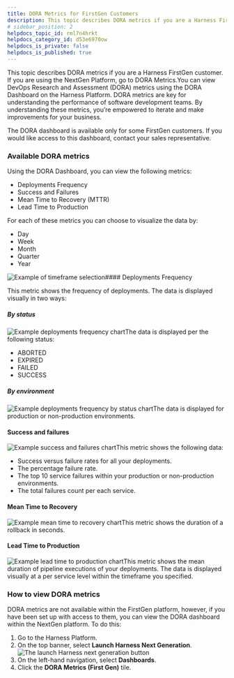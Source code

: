 ```yaml
---
title: DORA Metrics for FirstGen Customers
description: This topic describes DORA metrics if you are a Harness FirstGen customer. If you are using the NextGen Platform, go to DORA Metrics. You can view DevOps Research and Assessment (DORA) metrics using t…
# sidebar_position: 2
helpdocs_topic_id: rml7n4hrkt
helpdocs_category_id: d53e6970ow
helpdocs_is_private: false
helpdocs_is_published: true
---
```


This topic describes DORA metrics if you are a Harness FirstGen customer. If you are using the NextGen Platform, go to DORA Metrics.You can view DevOps Research and Assessment (DORA) metrics using the DORA Dashboard on the Harness Platform. DORA metrics are key for understanding the performance of software development teams. By understanding these metrics, you’re empowered to iterate and make improvements for your business. 

The DORA dashboard is available only for some FirstGen customers. If you would like access to this dashboard, contact your sales representative. 

### Available DORA metrics

Using the DORA Dashboard, you can view the following metrics: 

* Deployments Frequency
* Success and Failures
* Mean Time to Recovery (MTTR)
* Lead Time to Production

For each of these metrics you can choose to visualize the data by:

* Day
* Week
* Month
* Quarter
* Year

![Example of timeframe selection](https://files.helpdocs.io/kw8ldg1itf/articles/rml7n4hrkt/1669972951419/v-2-f-83-sodk-0-tpxt-embji-paax-q-0-zay-j-26-cg-3-df-wpb-9-wlyu-mmzz-95-v-6-z-xen-34-i-h-1-epc-qd-26-foat-szrzv-ka-2-elt-6-sh-fes-qh-5-qa-ir-0-dc-r-gotk-j-1-el-nn-xl-uf-56-pm-1-i-kf-dr-3-suvchvu-0-m-bgwz-3-c-tl-hsxxuedxnw-rw-mmm-iu-16-l-qfen-xnt-vy-acddgtlnmt-div-q)#### Deployments Frequency

This metric shows the frequency of deployments. The data is displayed visually in two ways:

##### By status

![Example deployments frequency chart](https://files.helpdocs.io/kw8ldg1itf/articles/rml7n4hrkt/1669972982873/k-0-d-3-hyqj-dmcg-or-6-vs-ebk-yb-0-q-whzwzwfzu-tw-fot-8-w-bsdia-ju-kty-nc-lw-esg-8-pb-o-2-t-dvlx-o-p-3-rwrdkf-1-t-hm-2-xyn-d-1-kiy-u-l-i-31-ako-p-8-y-vs-k-0-z-wj-0-b-7-e-92-yg-le-nls-xvf-xv-3-r-hf-dzjobcpuf-flqmt-sko-rj-0-nge-vxo-5-l-ate-xl-6-g-xn-k-2-i-eapr-hx-lq-8-jcai-a)The data is displayed per the following status: 

* ABORTED
* EXPIRED
* FAILED
* SUCCESS

##### By environment

![Example deployments frequency by status chart](https://files.helpdocs.io/kw8ldg1itf/articles/rml7n4hrkt/1669973003713/a-7-giv-hdvtajpf-kyc-hvpglx-e-8-cth-ey-51-esv-po-deg-8-c-hzskp-3-mcbp-6-fbvx-lq-rth-0-zmme-pbdkq-6-y-5-kikxs-7-ovv-pe-qphf-nae-0-zows-i-1-sj-5-fa-6-e-oh-2-y-po-uw-m-5-w-plvabyd-yc-3-kzi-7-hpau-8-haxa-z-u-zxorb-s-5-dsg-sfrhs-yvv-vdb-n-ecg-a-0-oi-hdir-tgv-0-d-0-ca-ra)The data is displayed for production or non-production environments. 

#### Success and failures

![Example success and failures chart](https://files.helpdocs.io/kw8ldg1itf/articles/rml7n4hrkt/1669973041675/7-oqer-qpl-bx-lpy-icx-00-nper-yjou-brve-ax-pko-9-vioju-5-thh-5-p-qs-ff-szlw-bfhu-glrhmtg-2-lrr-5-e-j-25-hg-2-qsh-0-nd-ig-r-2-xf-2-y-lvk-w-miwc-do-36-fbnemhu-hk-5-rr-y-87-wc-2-c-3-a-xmpao-45-43-v-4-h-h-gg-7-gr-o-9-k-8-w-9-ans-5-sed-smuwdy-dg-bfwsbe-v-7-l-vcygigg)This metric shows the following data:

* Success versus failure rates for all your deployments.
* The percentage failure rate.
* The top 10 service failures within your production or non-production environments.
* The total failures count per each service.

#### Mean Time to Recovery

![Example mean time to recovery chart](https://files.helpdocs.io/kw8ldg1itf/articles/rml7n4hrkt/1669973092040/lzn-60-o-y-ye-ztdsanx-pj-jz-9-ovpnp-hmz-wjz-zcmr-gnw-8-c-atf-1-u-dz-kush-t-0-n-bpyej-j-1-t-3-ny-yrj-8-et-oz-9-h-8-ov-4-ody-mnmk-fjxag-41-j-3-xeadyrmbg-7-ndc-30-8-yz-a-8-hkz-jt-k-1-l-f-5-rrlydro-eadol-v-73-h-5-u-wh-v-5-uip-zv-pkf-xpplj-mis-plo-p-2-l-ylv-w-0-jl-qxd-ipgukm-2-a)This metric shows the duration of a rollback in seconds. 

#### Lead Time to Production

![Example lead time to production chart](https://files.helpdocs.io/kw8ldg1itf/articles/rml7n4hrkt/1669973139103/2-qlr-ewl-3-k-1-o-khh-lso-eih-2-ms-30-iz-9-t-8-ce-ajvk-vxqql-sir-gqllpu-0-dy-eyr-2-n-4-fwapx-90-zi-keitvs-3-loq-a-5-gp-pma-h-71-d-8-n-7-aka-3-wjbc-x-3-nd-ar-loya-7-fqom-fcmni-4-one-nw-8-isnyj-effxg-t-5-sor-x-06-ibds-durb-qp-p-63-onhrx-mzq-w-1-sldp-ca-xxl-0-eh-pj-mq)This metric shows the mean duration of pipeline executions of your deployments. The data is displayed visually at a per service level within the timeframe you specified.

### How to view DORA metrics

DORA metrics are not available within the FirstGen platform, however, if you have been set up with access to them, you can view the DORA dashboard within the NextGen platform. To do this: 

1. Go to the Harness Platform.
2. On the top banner, select **Launch Harness Next Generation**.![The launch Harness next generation button](https://files.helpdocs.io/kw8ldg1itf/articles/rml7n4hrkt/1669973172232/mzf-fb-8-d-pw-6-ty-hm-aj-po-7-k-oydc-q-3-dcb-60-zcgbz-lu-vo-2-ww-5-rsdrsfl-qo-mtia-ux-pgbrao-9-a-but-on-e-h-g-2-vo-3-yl-5-tj-281-zr-dyt-wdn-nm-8-m-4-qukrlt-2-zdq-qr-qar-5-aj-rkfkzs-yox-iu-fq-itw-zq-ztpc-n-3-zidk-k-2-haxkg-8-ozi-pg-3-m-sdgy-n-0-ku-in-vagu-xn-va-fzr-rbz-0-g)
3. On the left-hand navigation, select **Dashboards**.
4. Click the **DORA Metrics (First Gen)** tile.

